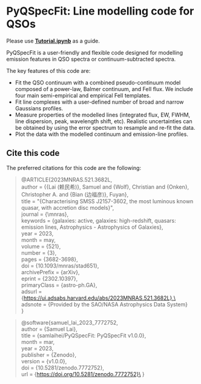 # PyQSpecFit: Line modelling code for QSOs

Please use __[Tutorial.ipynb](https://github.com/samlaihei/PyQSpecFit/blob/main/Tutorial.ipynb)__ as a guide.

PyQSpecFit is a user-friendly and flexible code designed for modelling emission features in QSO spectra or continuum-subtracted spectra. 

The key features of this code are:
-  Fit the QSO continuum with a combined pseudo-continuum model composed of a power-law, Balmer continuum, and FeII flux. We include four main semi-empirical and empirical FeII templates.
-  Fit line complexes with a user-defined number of broad and narrow Gaussians profiles. 
-  Measure properties of the modelled lines (integrated flux, EW, FWHM, line dispersion, peak, wavelength shift, etc). Realistic uncertainties can be obtained by using the error spectrum to resample and re-fit the data.
-  Plot the data with the modelled continuum and emission-line profiles. 

## Cite this code

The preferred citations for this code are the following:

> @ARTICLE{2023MNRAS.521.3682L,\
>       author = {{Lai (赖民希)}, Samuel and {Wolf}, Christian and {Onken}, Christopher A. and {Bian (边福彦)}, Fuyan},\
>        title = "{Characterising SMSS J2157-3602, the most luminous known quasar, with accretion disc models}",\
>      journal = {\mnras},\
>     keywords = {galaxies: active, galaxies: high-redshift, quasars: emission lines, Astrophysics - Astrophysics of Galaxies},\
>         year = 2023,\
>        month = may,\
>       volume = {521},\
>       number = {3},\
>        pages = {3682-3698},\
>          doi = {10.1093/mnras/stad651},\
>      archivePrefix = {arXiv},\
>       eprint = {2302.10397},\
>      primaryClass = {astro-ph.GA},\
>       adsurl = {https://ui.adsabs.harvard.edu/abs/2023MNRAS.521.3682L},\
>      adsnote = {Provided by the SAO/NASA Astrophysics Data System}\
> }

> @software{samuel_lai_2023_7772752,\
>  author       = {Samuel Lai},\
>  title        = {samlaihei/PyQSpecFit: PyQSpecFit v1.0.0},\
>  month        = mar,\
>  year         = 2023,\
>  publisher    = {Zenodo},\
>  version      = {v1.0.0},\
>  doi          = {10.5281/zenodo.7772752},\
>  url          = {https://doi.org/10.5281/zenodo.7772752}\
> }